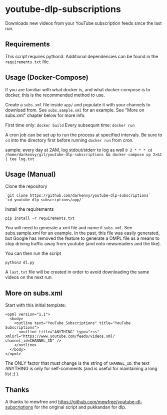 # youtube-dlp-subscriptions

Downloads new videos from your YouTube subscription feeds since the last run.


## Requirements

This script requires python3. Additional dependencies can be found in the `requirements.txt` file.

## Usage (Docker-Compose)
If you are familiar with what docker is, and what docker-compose is to docker, this is the recommended method to use.

Create a `subs.xml` file inside `app/` and populate it with your channels to download from. See `subs.sample.xml` for an example. See "More on subs.xml" chapter below for more info.

First time only: `docker build`
Every subsequnt time: `docker run`

A cron job can be set up to run the process at specified intervals. Be sure to `cd` into the directory first before running `docker run` from cron.

sample:
every day at 2AM, log stdout/stderr to log as well
`0 2 * * * cd /home/darkenvy/git/youtube-dlp-subscriptions && docker-compose up 2>&1 | tee log.txt`

## Usage (Manual)

Clone the repository

    `git clone https://github.com/darkenvy/youtube-dlp-subscriptions`
    `cd youtube-dlp-subscriptions/app/`

Install the requirements

    pip install -r requirements.txt

You will need to generate a xml file and name it `subs.xml`. See subs.sample.xml for an example. In the past, this file was easily generated, but Google has removed the feature to generate a OMPL file as a means to stop driving traffic away from youtube (and onto newsreaders and the like).

You can then run the script

    python3 dl.py

A `last.txt` file will be created in order to avoid downloading the same videos on the next run.

## More on subs.xml

Start with this initial template:
```
<opml version="1.1">
  <body>
    <outline text="YouTube Subscriptions" title="YouTube Subscriptions">
      <outline title="ANYTHING" type="rss" xmlUrl="https://www.youtube.com/feeds/videos.xml?channel_id=CHANNEL_ID" />
    </outline>
  </body>
</opml>
```

The ONLY factor that must change is the string of `CHANNEL_ID`. the text ANYTHING is only for self-comments (and is useful for maintaining a long list ;) ).

## Thanks

A thanks to mewfree and https://github.com/mewfree/youtube-dl-subscriptions for the original script and pukkandan for dlp.